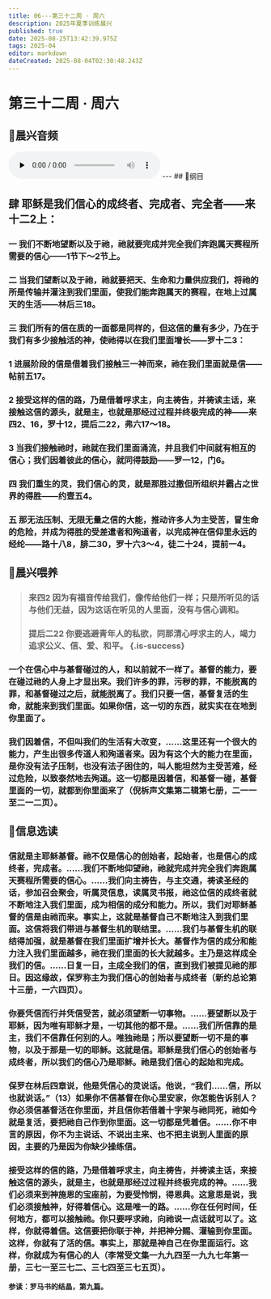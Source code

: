 ```yaml
---
title: 06---第三十二周 · 周六
description: 2025年夏季训练晨兴
published: true
date: 2025-08-25T13:42:39.975Z
tags: 2025-04
editor: markdown
dateCreated: 2025-08-04T02:30:48.243Z
---
```


# 第三十二周 · 周六
## 🎵晨兴音频
<audio id="audio" controls="" preload="none">
      <source id="mp3" src="/2025-04/week8/week32day6.mp3">
</audio>
---
## 📖纲目

## 肆    耶稣是我们信心的成终者、完成者、完全者——来十二2上：

### 一    我们不断地望断以及于祂，祂就要完成并完全我们奔跑属天赛程所需要的信心——1节下～2节上。

### 二    当我们望断以及于祂，祂就要把天、生命和力量供应我们，将祂的所是传输并灌注到我们里面，使我们能奔跑属天的赛程，在地上过属天的生活——林后三18。

### 三    我们所有的信在质的一面都是同样的，但这信的量有多少，乃在于我们有多少接触活的神，使祂得以在我们里面增长——罗十二3：

### 1    进展阶段的信是借着我们接触三一神而来，祂在我们里面就是信——帖前五17。

### 2    接受这样的信的路，乃是借着呼求主，向主祷告，并祷读主话，来接触这信的源头，就是主，也就是那经过过程并终极完成的神——来四2、16，罗十12，提后二22，弗六17～18。

### 3    当我们接触祂时，祂就在我们里面涌流，并且我们中间就有相互的信心；我们因着彼此的信心，就同得鼓励——罗一12，门6。

### 四    我们重生的灵，我们信心的灵，就是那胜过撒但所组织并霸占之世界的得胜——约壹五4。

### 五    那无法压制、无限无量之信的大能，推动许多人为主受苦，冒生命的危险，并成为得胜的受差遣者和殉道者，以完成神在信仰里永远的经纶——路十八8，腓二30，罗十六3～4，徒二十24，提前一4。

## 📖晨兴喂养

>### **来四2    因为有福音传给我们，像传给他们一样；只是所听见的话与他们无益，因为这话在听见的人里面，没有与信心调和。**
>
>### **提后二22    你要逃避青年人的私欲，同那清心呼求主的人，竭力追求公义、信、爱、和平。** {.is-success}

### 一个在信心中与基督碰过的人，和以前就不一样了。基督的能力，要在碰过祂的人身上才显出来。我们许多的罪，污秽的罪，不能脱离的罪，和基督碰过之后，就能脱离了。我们只要一信，基督复活的生命，就能来到我们里面。如果你信，这一切的东西，就实实在在地到你里面了。

### 我们因着信，不但叫我们的生活有大改变，……这里还有一个很大的能力，产生出很多传道人和殉道者来。因为有这个大的能力在里面，是你没有法子压制，也没有法子困住的，叫人能坦然为主受苦难，经过危险，以致泰然地去殉道。这一切都是因着信，和基督一碰，基督里面的一切，就都到你里面来了（倪柝声文集第二辑第七册，二一一至二一二页）。

## 📖信息选读

### 信就是主耶稣基督。祂不仅是信心的创始者，起始者，也是信心的成终者，完成者。……我们不断地仰望祂，祂就完成并完全我们奔跑属天赛程所需要的信心。……我们向主祷告，与主交通，祷读圣经的话，参加召会聚会，听属灵信息，读属灵书报，祂这位信的成终者就不断地注入我们里面，成为相信的成分和能力。所以，我们对耶稣基督的信是由祂而来。事实上，这就是基督自己不断地注入到我们里面。这信将我们带进与基督生机的联结里。……我们与基督生机的联结得加强，就是基督在我们里面扩增并长大。基督作为信的成分和能力注入我们里面越多，祂在我们里面的长大就越多。主乃是这样成全我们的信。……日复一日，主成全我们的信，直到我们被提见祂的那日。因这缘故，保罗称主为我们信心的创始者与成终者（新约总论第十三册，一六四页）。

### 你要凭信而行并凭信受苦，就必须望断一切事物。……要望断以及于耶稣，因为唯有耶稣才是，一切其他的都不是。……我们所信靠的是主，我们不信靠任何别的人。唯独祂是；所以要望断一切不是的事物，以及于那是一切的耶稣。这就是信。耶稣是我们信心的创始者与成终者，所以我们的信心乃是耶稣。祂是我们信心的起始和完成。

### 保罗在林后四章说，他是凭信心的灵说话。他说，“我们……信，所以也就说话。”（13）如果你不信基督在你心里安家，你怎能告诉别人？你必须信基督活在你里面，并且信你若借着十字架与祂同死，祂如今就是复活，要把祂自己作到你里面。这一切都是凭着信。……你不申言的原因，你不为主说话、不说出主来、也不把主说到人里面的原因，主要的乃是因为你缺少操练信。

### 接受这样的信的路，乃是借着呼求主，向主祷告，并祷读主话，来接触这信的源头，就是主，也就是那经过过程并终极完成的神。……我们必须来到神施恩的宝座前，为要受怜悯，得恩典。这意思是说，我们必须接触神，好得着信心。这是唯一的路。……你在任何时间，任何地方，都可以接触祂。你只要呼求祂，向祂说一点话就可以了。这样，你就得着信。这信要把你联于神，并把神分赐、灌输到你里面。这样，你就有了活的信。事实上，那就是神自己在你里面运行。这样，你就成为有信心的人（李常受文集一九九四至一九九七年第一册，三七一至三七二、三七四至三七五页）。

**参读：罗马书的结晶，第九篇。**
<!-- Google tag (gtag.js) -->
<script async src="https://www.googletagmanager.com/gtag/js?id=G-1P8709Z16T"></script>
<script>
  window.dataLayer = window.dataLayer || [];
  function gtag(){dataLayer.push(arguments);}
  gtag('js', new Date());

  gtag('config', 'G-1P8709Z16T');
</script>
